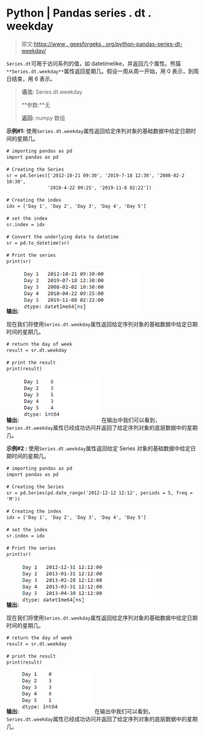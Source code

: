 # Python | Pandas series . dt . weekday

> 原文:[https://www . geesforgeks . org/python-pandas-series-dt-weekday/](https://www.geeksforgeeks.org/python-pandas-series-dt-weekday/)

`Series.dt`可用于访问系列的值，如 datetimelike，并返回几个属性。熊猫 `**Series.dt.weekday**`属性返回星期几。假设一周从周一开始，用 0 表示，到周日结束，用 6 表示。

> **语法:** Series.dt.weekday
> 
> **参数:**无
> 
> **返回:** numpy 数组

**示例#1:** 使用`Series.dt.weekday`属性返回给定序列对象的基础数据中给定日期时间的星期几。

```
# importing pandas as pd
import pandas as pd

# Creating the Series
sr = pd.Series(['2012-10-21 09:30', '2019-7-18 12:30', '2008-02-2 10:30',
               '2010-4-22 09:25', '2019-11-8 02:22'])

# Creating the index
idx = ['Day 1', 'Day 2', 'Day 3', 'Day 4', 'Day 5']

# set the index
sr.index = idx

# Convert the underlying data to datetime 
sr = pd.to_datetime(sr)

# Print the series
print(sr)
```

**输出:**
![](img/8f2559a818481a53e728092430ef7ef0.png)

现在我们将使用`Series.dt.weekday`属性返回给定序列对象的基础数据中给定日期时间的星期几。

```
# return the day of week
result = sr.dt.weekday

# print the result
print(result)
```

**输出:**
![](img/f67788573a48e93ddbe72b8613e3db60.png)
在输出中我们可以看到，`Series.dt.weekday`属性已经成功访问并返回了给定序列对象的底层数据中的星期几。

**示例#2 :** 使用`Series.dt.weekday`属性返回给定 Series 对象的基础数据中给定日期时间的星期几。

```
# importing pandas as pd
import pandas as pd

# Creating the Series
sr = pd.Series(pd.date_range('2012-12-12 12:12', periods = 5, freq = 'M'))

# Creating the index
idx = ['Day 1', 'Day 2', 'Day 3', 'Day 4', 'Day 5']

# set the index
sr.index = idx

# Print the series
print(sr)
```

**输出:**
![](img/f677f3efd64095b5f6b89e85c947acc1.png)

现在我们将使用`Series.dt.weekday`属性返回给定序列对象的基础数据中给定日期时间的星期几。

```
# return the day of week
result = sr.dt.weekday

# print the result
print(result)
```

**输出:**
![](img/265c45f2ab46db0ad1dee1a461a7ba53.png)
在输出中我们可以看到，`Series.dt.weekday`属性已经成功访问并返回了给定序列对象的底层数据中的星期几。